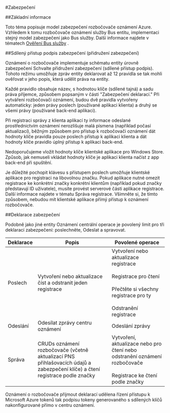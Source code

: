 <properties
    pageTitle="Zabezpečení pro rozbočovače oznámení"
    description="Toto téma vysvětluje zabezpečení pro rozbočovače Azure oznámení."
    services="notification-hubs"
    documentationCenter=".net"
    authors="ysxu"
    manager="erikre"
    editor=""/>

<tags
    ms.service="notification-hubs"
    ms.workload="mobile"
    ms.tgt_pltfrm="mobile-multiple"
    ms.devlang="multiple"
    ms.topic="article"
    ms.date="06/29/2016"
    ms.author="yuaxu"/>

#<a name="security"></a>Zabezpečení

##<a name="overview"></a>Základní informace

Toto téma popisuje model zabezpečení rozbočovače oznámení Azure. Vzhledem k tomu rozbočovače oznámení služby Bus entitu, implementaci stejný model zabezpečení jako Bus služby. Další informace najdete v tématech [Ověření Bus služby](https://msdn.microsoft.com/library/azure/dn155925.aspx) .

##<a name="shared-access-signature-security-sas"></a>Sdílený přístup podpis zabezpečení (přidružení zabezpečení) 

Oznámení o rozbočovače implementuje schématu entity úrovně zabezpečení Schvalte přidružení zabezpečení (sdílené přístup podpis). Tohoto režimu umožňuje zpráv entity deklarovat až 12 pravidla se tak mohli ověřovat v jeho popis, která udělit práva na entity.

Každé pravidlo obsahuje název, s hodnotou klíče (sdílené tajná) a sadu práva příjemce, způsobem popsaným v části "Zabezpečení deklarací." Při vytváření rozbočovači oznámení, budou dvě pravidla vytvořeny automaticky: jeden právy poslech (používané aplikaci klienta) a druhý se všemi právy (používané back-end aplikaci).

Při registraci správy z klienta aplikací ty informace odeslané prostřednictvím oznámení nerozlišuje malá písmena (například počasí aktualizací), běžným způsobem pro přístup k rozbočovači oznámení dát hodnoty klíče pravidla pouze poslech přístup k aplikaci klienta a dát hodnoty klíče pravidlo úplný přístup k aplikaci back-end.

Nedoporučujeme vložit hodnoty klíče klientské aplikace pro Windows Store. Způsob, jak nemuseli vkládat hodnoty klíče je aplikaci klienta načíst z app back-end při spuštění.

Je důležité pochopit klávesu s přístupem poslech umožňuje klientské aplikace pro registraci na libovolnou značku. Pokud aplikace nutné omezit registrace ke konkrétní značky konkrétní klientům (například pokud značky představují ID uživatele), musíte provést serverové části aplikace registrace. Další informace najdete v tématu Správa registrace. Všimněte si, že tímto způsobem, nebudou mít klientské aplikace přímý přístup k oznámení rozbočovače.

##<a name="security-claims"></a>Deklarace zabezpečení

Podobně jako jiné entity Oznámení centrální operace je povolený limit pro tři deklarací zabezpečení: poslechněte, Odeslat a spravovat.

| Deklarace | Popis | Povolené operace |
|-------|-------------|--------------------|
| Poslech | Vytvoření nebo aktualizace číst a odstranit jeden registrace | Vytvoření nebo aktualizace registrace<br><br>Registrace pro čtení<br><br>Přečtěte si všechny registrace pro ty<br><br>Odstranění registrace |
| Odeslání | Odesílat zprávy centru oznámení | Odeslání zprávy |
| Správa | CRUDs oznámení rozbočovače (včetně aktualizací PNS přihlašovacích údajů a zabezpečení klíče) a čtení registrace podle značky | Vytvoření, aktualizace nebo pro čtení nebo odstranění oznámení rozbočovače<br><br>Registrace ke čtení podle značky |


Oznámení o rozbočovače přijmout deklarací udělena řízení přístupu k Microsoft Azure tokenů tak podpisu tokeny generovaného s sdílených klíčů nakonfigurované přímo v centru oznámení.